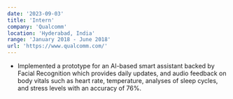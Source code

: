 ```yaml
---
date: '2023-09-03'
title: 'Intern'
company: 'Qualcomm'
location: 'Hyderabad, India'
range: 'January 2018 - June 2018'
url: 'https://www.qualcomm.com/'
---
```


- Implemented a prototype for an AI-based smart assistant backed by Facial Recognition which provides daily updates, and audio feedback on body vitals such as heart rate, temperature, analyses of sleep cycles, and stress levels with an accuracy of 76%.
